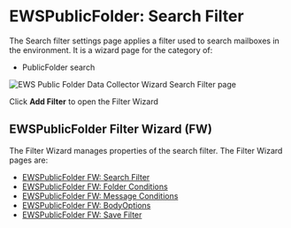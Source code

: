 # EWSPublicFolder: Search Filter

The Search filter settings page applies a filter used to search mailboxes in the environment. It is
a wizard page for the category of:

- PublicFolder search

![EWS Public Folder Data Collector Wizard Search Filter page](/img/product_docs/accessanalyzer/admin/datacollector/ewsmailbox/searchfilter.webp)

Click **Add Filter** to open the Filter Wizard

## EWSPublicFolder Filter Wizard (FW)

The Filter Wizard manages properties of the search filter. The Filter Wizard pages are:

- [EWSPublicFolder FW: Search Filter](/docs/accessanalyzer/12.0/admin/datacollector/ewspublicfolder/filterwizard/searchfilter.md)
- [EWSPublicFolder FW: Folder Conditions](/docs/accessanalyzer/12.0/admin/datacollector/ewspublicfolder/filterwizard/folderconditions.md)
- [EWSPublicFolder FW: Message Conditions](/docs/accessanalyzer/12.0/admin/datacollector/ewspublicfolder/filterwizard/messageconditions.md)
- [EWSPublicFolder FW: BodyOptions](/docs/accessanalyzer/12.0/admin/datacollector/ewspublicfolder/filterwizard/bodyoptions.md)
- [EWSPublicFolder FW: Save Filter](/docs/accessanalyzer/12.0/admin/datacollector/ewspublicfolder/filterwizard/savefilter.md)
